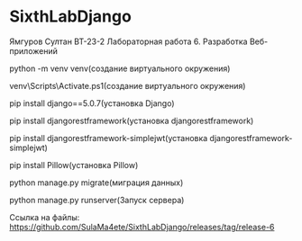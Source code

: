 # SixthLabDjango
Ямгуров Султан ВТ-23-2 Лабораторная работа 6. Разработка Веб-приложений

python -m venv venv(создание виртуального окружения)

venv\Scripts\Activate.ps1(создание виртуального окружения)

pip install django==5.0.7(установка Django)

pip install djangorestframework(установка djangorestframework)

pip install djangorestframework-simplejwt(установка djangorestframework-simplejwt)

pip install Pillow(установка Pillow)

python manage.py migrate(миграция данных)

python manage.py runserver(Запуск сервера)

Ссылка на файлы: https://github.com/SulaMa4ete/SixthLabDjango/releases/tag/release-6
